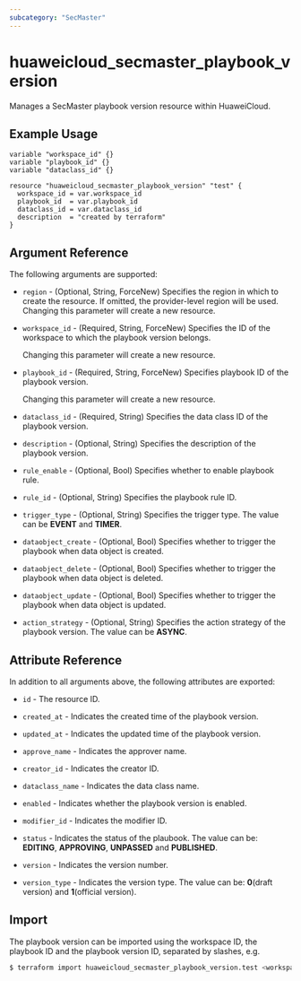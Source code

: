 ```yaml
---
subcategory: "SecMaster"
---
```


# huaweicloud_secmaster_playbook_version

Manages a SecMaster playbook version resource within HuaweiCloud.

## Example Usage

```hcl
variable "workspace_id" {}
variable "playbook_id" {}
variable "dataclass_id" {}

resource "huaweicloud_secmaster_playbook_version" "test" {
  workspace_id = var.workspace_id
  playbook_id  = var.playbook_id
  dataclass_id = var.dataclass_id
  description  = "created by terraform"
}
```

## Argument Reference

The following arguments are supported:

* `region` - (Optional, String, ForceNew) Specifies the region in which to create the resource.
  If omitted, the provider-level region will be used. Changing this parameter will create a new resource.

* `workspace_id` - (Required, String, ForceNew) Specifies the ID of the workspace to which the playbook version belongs.

  Changing this parameter will create a new resource.

* `playbook_id` - (Required, String, ForceNew) Specifies playbook ID of the playbook version.

  Changing this parameter will create a new resource.

* `dataclass_id` - (Required, String) Specifies the data class ID of the playbook version.

* `description` - (Optional, String) Specifies the description of the playbook version.

* `rule_enable` - (Optional, Bool) Specifies whether to enable playbook rule.

* `rule_id` - (Optional, String) Specifies the playbook rule ID.

* `trigger_type` - (Optional, String) Specifies the trigger type.
  The value can be **EVENT** and **TIMER**.

* `dataobject_create` - (Optional, Bool) Specifies whether to trigger the playbook when data object is created.

* `dataobject_delete` - (Optional, Bool) Specifies whether to trigger the playbook when data object is deleted.

* `dataobject_update` - (Optional, Bool) Specifies whether to trigger the playbook when data object is updated.

* `action_strategy` - (Optional, String) Specifies the action strategy of the playbook version.
  The value can be **ASYNC**.

## Attribute Reference

In addition to all arguments above, the following attributes are exported:

* `id` - The resource ID.

* `created_at` - Indicates the created time of the playbook version.

* `updated_at` - Indicates the updated time of the playbook version.

* `approve_name` - Indicates the approver name.

* `creator_id` - Indicates the creator ID.

* `dataclass_name` - Indicates the data class name.

* `enabled` - Indicates whether the playbook version is enabled.

* `modifier_id` - Indicates the modifier ID.

* `status` - Indicates the status of the plaubook.
  The value can be: **EDITING**, **APPROVING**, **UNPASSED** and **PUBLISHED**.

* `version` - Indicates the version number.

* `version_type` - Indicates the version type.
  The value can be: **0**(draft version) and **1**(official version).

## Import

The playbook version can be imported using the workspace ID, the playbook ID and the playbook version ID,
separated by slashes, e.g.

```bash
$ terraform import huaweicloud_secmaster_playbook_version.test <workspace_id>/<playbook_id>/<playbook_version_id>
```
